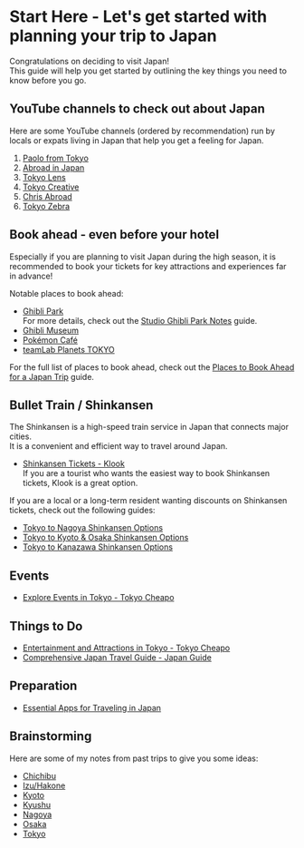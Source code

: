 # Start Here - Let's get started with planning your trip to Japan

Congratulations on deciding to visit Japan!  
This guide will help you get started by outlining the key things you need to know before you go.


## YouTube channels to check out about Japan

Here are some YouTube channels (ordered by recommendation) run by locals or expats living in Japan that help you get a feeling for Japan.
1. [Paolo from Tokyo](https://youtube.com/@paolofromtokyo)
1. [Abroad in Japan](https://youtube.com/@abroadinjapan)
1. [Tokyo Lens](https://youtube.com/@TokyoLens)
1. [Tokyo Creative](https://youtube.com/@TokyoCreativePlay)
1. [Chris Abroad](https://youtube.com/@ChrisAbroad)
1. [Tokyo Zebra](https://youtube.com/@TokyoZebra)


## Book ahead - even before your hotel

Especially if you are planning to visit Japan during the high season, it is recommended to book your tickets for key attractions and experiences far in advance!

Notable places to book ahead:
* [Ghibli Park](./reserve-ahead.md#ghibli-park)  
  For more details, check out the [Studio Ghibli Park Notes](./nagoya-ghibli-park-trip.md) guide.
* [Ghibli Museum](./reserve-ahead.md#ghibli-museum)
* [Pokémon Café](./reserve-ahead.md#pokémon-café)
* [teamLab Planets TOKYO](./reserve-ahead.md#teamlab-planets-tokyo)

For the full list of places to book ahead, check out the [Places to Book Ahead for a Japan Trip](./reserve-ahead.md) guide.


## Bullet Train / Shinkansen

The Shinkansen is a high-speed train service in Japan that connects major cities.  
It is a convenient and efficient way to travel around Japan.  
* [Shinkansen Tickets - Klook](https://www.klook.com/japan-rail/shinkansen/)  
  If you are a tourist who wants the easiest way to book Shinkansen tickets, Klook is a great option.

If you are a local or a long-term resident wanting discounts on Shinkansen tickets, check out the following guides:
* [Tokyo to Nagoya Shinkansen Options](./bullet-train-shinkansen/shinkansen-tokyo-nagoya.md)
* [Tokyo to Kyoto & Osaka Shinkansen Options](./bullet-train-shinkansen/shinkansen-tokyo-osaka.md)
* [Tokyo to Kanazawa Shinkansen Options](./bullet-train-shinkansen/shinkansen-tokyo-kanazawa.md)


## Events

* [Explore Events in Tokyo - Tokyo Cheapo](https://tokyocheapo.com/events/)


## Things to Do

* [Entertainment and Attractions in Tokyo - Tokyo Cheapo](https://tokyocheapo.com/entertainment/)
* [Comprehensive Japan Travel Guide - Japan Guide](https://www.japan-guide.com)


## Preparation

* [Essential Apps for Traveling in Japan](./apps.md)


## Brainstorming

Here are some of my notes from past trips to give you some ideas:
* [Chichibu](./chichibu-trip.md)
* [Izu/Hakone](./izu-hakone-trip.md)
* [Kyoto](./kyoto-trip.md)
* [Kyushu](./kyushu-trip.md)
* [Nagoya](./nagoya-trip.md)
* [Osaka](./osaka-trip.md)
* [Tokyo](./tokyo-trip.md)

